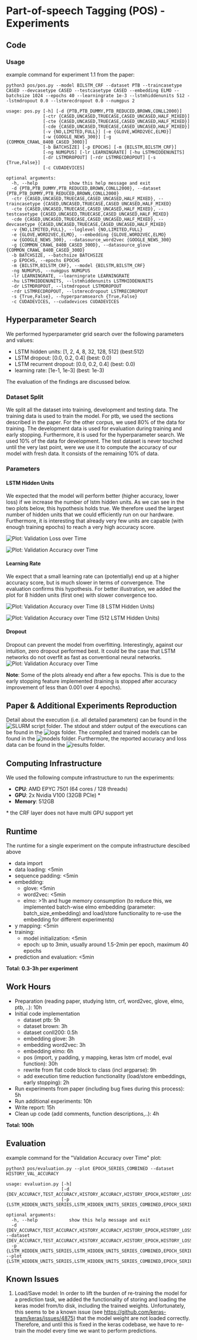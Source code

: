 # Part-of-speech Tagging (POS) - Experiments

## Code

### Usage
example command for experiment 1.1 from the paper:

```
python3 pos/pos.py --model BILSTM_CRF --dataset PTB --traincasetype CASED --devcasetype CASED --testcasetype CASED --embedding ELMO --batchsize 1024 --epochs 40 --learningrate 1e-3 --lstmhiddenunits 512 --lstmdropout 0.0 --lstmrecdropout 0.0 --numgpus 2
```

```
usage: pos.py [-h] [-d {PTB,PTB_DUMMY,PTB_REDUCED,BROWN,CONLL2000}]
              [-ctr {CASED,UNCASED,TRUECASE,CASED_UNCASED,HALF_MIXED}]
              [-cte {CASED,UNCASED,TRUECASE,CASED_UNCASED,HALF_MIXED}]
              [-cde {CASED,UNCASED,TRUECASE,CASED_UNCASED,HALF_MIXED}]
              [-v {NO,LIMITED,FULL}] [-e {GLOVE,WORD2VEC,ELMO}]
              [-w {GOOGLE_NEWS_300}] [-g {COMMON_CRAWL_840B_CASED_300D}]
              [-b BATCHSIZE] [-p EPOCHS] [-m {BILSTM,BILSTM_CRF}]
              [-ng NUMGPUS] [-lr LEARNINGRATE] [-hu LSTMHIDDENUNITS]
              [-dr LSTMDROPOUT] [-rdr LSTMRECDROPOUT] [-s {True,False}]
              [-c CUDADEVICES]

optional arguments:
  -h, --help            show this help message and exit
  -d {PTB,PTB_DUMMY,PTB_REDUCED,BROWN,CONLL2000}, --dataset {PTB,PTB_DUMMY,PTB_REDUCED,BROWN,CONLL2000}
  -ctr {CASED,UNCASED,TRUECASE,CASED_UNCASED,HALF_MIXED}, --traincasetype {CASED,UNCASED,TRUECASE,CASED_UNCASED,HALF_MIXED}
  -cte {CASED,UNCASED,TRUECASE,CASED_UNCASED,HALF_MIXED}, --testcasetype {CASED,UNCASED,TRUECASE,CASED_UNCASED,HALF_MIXED}
  -cde {CASED,UNCASED,TRUECASE,CASED_UNCASED,HALF_MIXED}, --devcasetype {CASED,UNCASED,TRUECASE,CASED_UNCASED,HALF_MIXED}
  -v {NO,LIMITED,FULL}, --loglevel {NO,LIMITED,FULL}
  -e {GLOVE,WORD2VEC,ELMO}, --embedding {GLOVE,WORD2VEC,ELMO}
  -w {GOOGLE_NEWS_300}, --datasource_word2vec {GOOGLE_NEWS_300}
  -g {COMMON_CRAWL_840B_CASED_300D}, --datasource_glove {COMMON_CRAWL_840B_CASED_300D}
  -b BATCHSIZE, --batchsize BATCHSIZE
  -p EPOCHS, --epochs EPOCHS
  -m {BILSTM,BILSTM_CRF}, --model {BILSTM,BILSTM_CRF}
  -ng NUMGPUS, --numgpus NUMGPUS
  -lr LEARNINGRATE, --learningrate LEARNINGRATE
  -hu LSTMHIDDENUNITS, --lstmhiddenunits LSTMHIDDENUNITS
  -dr LSTMDROPOUT, --lstmdropout LSTMDROPOUT
  -rdr LSTMRECDROPOUT, --lstmrecdropout LSTMRECDROPOUT
  -s {True,False}, --hyperparamsearch {True,False}
  -c CUDADEVICES, --cudadevices CUDADEVICES
```


## Hyperparameter Search
We performed hyperparameter grid search over the following parameters and values:

* LSTM hidden units: [1, 2, 4, 8, 32, 128, 512] (best:512)
* LSTM dropout: [0.0, 0.2, 0.4] (best: 0.0)
* LSTM recurrent dropout: [0.0, 0.2, 0.4] (best: 0.0)
* learning rate: [1e-1, 1e-3] (best: 1e-3)

The evaluation of the findings are discussed below.


### Dataset Split
We split all the dataset into training, development and testing data. The training data is used to train the model. For ptb, we used the sections described in the paper. For the other corpus, we used 80% of the data for training. The development data is used for evaluation during training and early stopping. Furthermore, it is used for the hyperparameter search. We used 10% of the data for development. The test dataset is never touched until the very last point, were we use it to compute the accuracy of our model with fresh data. It consists of the remaining 10% of data.

### Parameters

#### LSTM Hidden Units
We expected that the model will perform better (higher accuracy, lower loss) if we increase the number of lstm hidden units. As we can see in the two plots below, this hypothesis holds true. We therefore used the largest number of hidden units that we could efficiently run on our hardware. Furthermore, it is interesting that already very few units are capable (with enough training epochs) to reach a very high accuracy score.

![Plot: Validation Loss over Time](plots/EPOCH_SERIES_COMBINED_HISTORY_VAL_LOSS.png "Validation Loss over Time")

![Plot: Validation Accuracy over Time](plots/EPOCH_SERIES_COMBINED_HISTORY_VAL_ACCURACY.png "Validation Accuracy over Time")

#### Learning Rate
We expect that a small learning rate can (potentially) end up at a higher accuracy score, but is much slower in terms of convergence. The evaluation confirms this hypothesis. For better illustration, we added the plot for 8 hidden units (first one) with slower convergence too. 

![Plot: Validation Accuracy over Time (8 LSTM Hidden Units)](plots/LEARNING_RATE_SERIES_HISTORY_VAL_ACCURACY_8.png "Validation Accuracy over Time (8 LSTM Hidden Units)")

![Plot: Validation Accuracy over Time (512 LSTM Hidden Units)](plots/LEARNING_RATE_SERIES_HISTORY_VAL_ACCURACY.png "Validation Accuracy over Time (512 LSTM Hidden Units)")

#### Dropout
Dropout can prevent the model from overfitting. Interestingly, against our intuition, zero dropout performed best. It could be the case that LSTM networks do not overfit as fast as conventional neural networks.
![Plot: Validation Accuracy over Time](plots/LSTM_DROPOUT_SERIES_HISTORY_VAL_ACCURACY.png "Validation Accuracy over Time")


__Note__: Some of the plots already end after a few epochs. This is due to the early stopping feature implemented (training is stopped after accuracy improvement of less than 0.001 over 4 epochs).

## Paper & Additional Experiments Reproduction
Detail about the execution (i.e. all detailed parameters) can be found in the ![__SLURM script folder__](scripts). The stdout and stderr output of the executions can be found in the ![__logs__](logs) folder. The compiled and trained models can be found in the ![__models__](models) folder.  Furthermore, the reported accuracy and loss data can be found in the ![__results__](results) folder. 


## Computing Infrastructure
We used the following compute infrastructure to run the experiments:

  * __CPU__: AMD EPYC 7501 (64 cores / 128 threads)
  * __GPU__: 2x Nvidia V100 (32GB PCIe) \*
  * __Memory__: 512GB

\* the CRF layer does not have multi GPU support yet

## Runtime
The runtime for a single experiment on the compute infrastructure descibed above 
* data import
 * data loading: <5min
 * sequence padding: <5min
 * embedding:
   * glove: <5min
   * word2vec: <5min
   * elmo: >1h and huge memory consumption (to reduce this, we implemented batch-wise elmo embedding (parameter: batch_size_embedding) and load/store functionality to re-use the embedding for different experiments)
 * y mapping: <5min
* training:
  * model initialization: <5min
  * epoch: up to 3min, usually around 1.5-2min per epoch, maximum 40 epochs
* prediction and evaluation: <5min

__Total: 0.3-3h per experiment__


## Work Hours

* Preparation (reading paper, studying lstm, crf, word2vec, glove, elmo, ptb, ..): 10h
* Initial code implementation
  * dataset ptb: 5h
  * dataset brown: 3h
  * dataset conll200: 0.5h
  * embedding glove: 3h
  * embedding word2vec: 3h
  * embedding elmo: 6h
  * pos (import, y padding, y mapping, keras lstm crf model, eval function): 30h
   * rewrite from flat code block to class (incl argparse): 9h
   * add execution time reduction functionality (load/store embeddings, early stopping): 2h 
* Run experiments from paper (including bug fixes during this process): 5h
* Run additional experiments: 10h
* Write report: 15h
* Clean up code (add comments, function descriptions,..): 4h  

__Total: 100h__


## Evaluation

example command for the "Validation Accuracy over Time" plot:
```
python3 pos/evaluation.py --plot EPOCH_SERIES_COMBINED --dataset HISTORY_VAL_ACCURACY
```

```
usage: evaluation.py [-h]
                     [-d {DEV_ACCURACY,TEST_ACCURACY,HISTORY_ACCURACY,HISTORY_EPOCH,HISTORY_LOSS,HISTORY_VAL_ACCURACY,HISTORY_VAL_LOSS}]
                     [-p {LSTM_HIDDEN_UNITS_SERIES,LSTM_HIDDEN_UNITS_SERIES_COMBINED,EPOCH_SERIES,EPOCH_SERIES_COMBINED,LEARNING_RATE_SERIES,LSTM_DROPOUT_SERIES}]

optional arguments:
  -h, --help            show this help message and exit
  -d {DEV_ACCURACY,TEST_ACCURACY,HISTORY_ACCURACY,HISTORY_EPOCH,HISTORY_LOSS,HISTORY_VAL_ACCURACY,HISTORY_VAL_LOSS}, --dataset {DEV_ACCURACY,TEST_ACCURACY,HISTORY_ACCURACY,HISTORY_EPOCH,HISTORY_LOSS,HISTORY_VAL_ACCURACY,HISTORY_VAL_LOSS}
  -p {LSTM_HIDDEN_UNITS_SERIES,LSTM_HIDDEN_UNITS_SERIES_COMBINED,EPOCH_SERIES,EPOCH_SERIES_COMBINED,LEARNING_RATE_SERIES,LSTM_DROPOUT_SERIES}, --plot {LSTM_HIDDEN_UNITS_SERIES,LSTM_HIDDEN_UNITS_SERIES_COMBINED,EPOCH_SERIES,EPOCH_SERIES_COMBINED,LEARNING_RATE_SERIES,LSTM_DROPOUT_SERIES}

```

## Known Issues

1. Load/Save model: In order to lift the burden of re-training the model for a prediction task, we added the functionality of storing and loading the keras model from/to disk, including the trained weights. Unfortunately, this seems to be a known issue (see https://github.com/keras-team/keras/issues/4875) that the model weight are not loaded correctly. Therefore, and until this is fixed in the keras codebase, we have to re-train the model every time we want to perform predictions.

